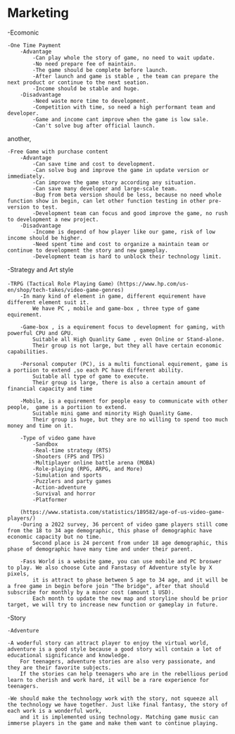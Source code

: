 # Marketing

-Ecomonic

	-One Time Payment
		-Advantage
			-Can play whole the story of game, no need to wait update.
			-No need prepare fee of maintain. 
			-The game should be complete before launch. 
			-After launch and game is stable , the team can prepare the next product or continue to the next seation.
			-Income should be stable and huge.
		-Disadvantage
			-Need waste more time to development.
			-Competition with time, so need a high performant team and developer. 
			-Game and income cant improve when the game is low sale.	
			-Can't solve bug after official launch.			
another,

	-Free Game with purchase content 
		-Advantage
			-Can save time and cost to development.
			-Can solve bug and improve the game in update version or immediately. 
			-Can improve the game story according any situation.
			-Can save many developer and large-scale team.
			-Bug from beta version should be less, because no need whole function show in begin, can let other function testing in other pre-version to test.
			-Development team can focus and good improve the game, no rush to development a new project.
		-Disadvantage
			-Income is depend of how player like our game, risk of low income should be higher.
			-Need spent time and cost to organize a maintain team or continue to development the story and new gameplay.
			-Development team is hard to unblock their technology limit. 		

-Strategy and Art style

	-TRPG (Tactical Role Playing Game）(https://www.hp.com/us-en/shop/tech-takes/video-game-genres)
		-In many kind of element in game, different equirement have different element suit it. 
			We have PC , mobile and game-box , three type of game equirement.
		
		-Game-box , is a equirement focus to development for gaming, with powerful CPU and GPU. 
			Suitable all High Quanlity Game , even Online or Stand-alone.
			Their group is not large, but they all have certain economic capabilities.

		-Personal computer (PC), is a multi functional equirement, game is a portiion to extend ,so each PC have different ability. 
			Suitable all type of game to execute.
			Their group is large, there is also a certain amount of financial capacity and time

		-Mobile, is a equirement for people easy to communicate with other people,  game is a portiion to extend. 
			Suitable mini game and minority High Quanlity Game. 
			Their group is huge, but they are no willing to spend too much money and time on it.

		-Type of video game have 
			-Sandbox
			-Real-time strategy (RTS)
			-Shooters (FPS and TPS)
			-Multiplayer online battle arena (MOBA)
			-Role-playing (RPG, ARPG, and More)
			-Simulation and sports
			-Puzzlers and party games
			-Action-adventure
			-Survival and horror
			-Platformer
		
		(https://www.statista.com/statistics/189582/age-of-us-video-game-players/)
		-During a 2022 survey, 36 percent of video game players still come from the 18 to 34 age demographic, this phase of demographic have economic capacity but no time. 
			Second place is 24 percent from under 18 age demographic, this phase of demographic have many time and under their parent.
		
		-Fass World is a website game, you can use mobile and PC broswer to play. We also choose Cute and Fanstasy of Adventure style by X pixels, 
			it is attract to phase between 5 age to 34 age, and it will be a free game in begin before join "The bridge", after that should subscribe for monthly by a minor cost (amount 1 USD).
			Each month to update the new map and storyline should be prior target, we will try to increase new function or gameplay in future.  
	
-Story

	-Adventure
	
	-A woderful story can attract player to enjoy the virtual world, adventure is a good style because a good story will contain a lot of educational significance and knowledge. 
		For teenagers, adventure stories are also very passionate, and they are their favorite subjects. 
		If the stories can help teenagers who are in the rebellious period learn to cherish and work hard, it will be a rare experience for teenagers.

	-We should make the technology work with the story, not squeeze all the technology we have together. Just like final fantasy, the story of each work is a wonderful work, 
		and it is implemented using technology. Matching game music can immerse players in the game and make them want to continue playing.
